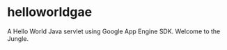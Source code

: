 helloworldgae
=============

A Hello World Java servlet using Google App Engine SDK. Welcome to the Jungle.
